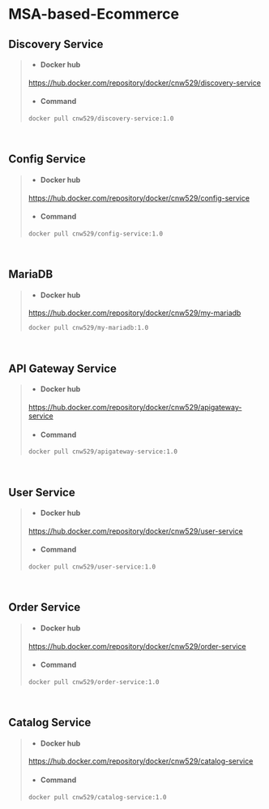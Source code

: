 # MSA-based-Ecommerce

Discovery Service
--
> - #### Docker hub
> <a href="https://hub.docker.com/repository/docker/cnw529/discovery-service">https://hub.docker.com/repository/docker/cnw529/discovery-service</a>
> - #### Command
> ```
> docker pull cnw529/discovery-service:1.0
> ```
<br>

Config Service
--
> - #### Docker hub
> <a href="https://hub.docker.com/repository/docker/cnw529/config-service">https://hub.docker.com/repository/docker/cnw529/config-service</a>
> - #### Command
> ```
> docker pull cnw529/config-service:1.0
> ```
<br>

MariaDB
--
> - #### Docker hub
> <a href="https://hub.docker.com/repository/docker/cnw529/my-mariadb">https://hub.docker.com/repository/docker/cnw529/my-mariadb</a>
> ```
> docker pull cnw529/my-mariadb:1.0
> ```
<br>

API Gateway Service
--
> - #### Docker hub
> <a href="https://hub.docker.com/repository/docker/cnw529/apigateway-service">https://hub.docker.com/repository/docker/cnw529/apigateway-service</a>
> - #### Command
> ```
> docker pull cnw529/apigateway-service:1.0
> ```
<br>

User Service
--
> - #### Docker hub
> <a href="https://hub.docker.com/repository/docker/cnw529/user-service">https://hub.docker.com/repository/docker/cnw529/user-service</a>
> - #### Command
> ```
> docker pull cnw529/user-service:1.0
> ```
<br>

Order Service
--
> - #### Docker hub
> <a href="https://hub.docker.com/repository/docker/cnw529/order-service">https://hub.docker.com/repository/docker/cnw529/order-service</a>
> - #### Command
> ```
> docker pull cnw529/order-service:1.0
> ```
<br>

Catalog Service
--
> - #### Docker hub
> <a href="https://hub.docker.com/repository/docker/cnw529/catalog-service">https://hub.docker.com/repository/docker/cnw529/catalog-service</a>
> - #### Command
> ```
> docker pull cnw529/catalog-service:1.0
> ```
